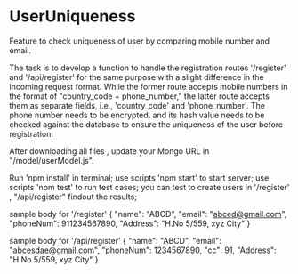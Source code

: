 # UserUniqueness
Feature to check uniqueness of user by comparing mobile number and email.

The task is to develop a function to handle the registration routes '/register' and '/api/register' for the same purpose with a slight difference in the incoming request format. While the former route accepts mobile numbers in the format of "country_code + phone_number," the latter route accepts them as separate fields, i.e., 'country_code' and 'phone_number'. The phone number needs to be encrypted, and its hash value needs to be checked against the database to ensure the uniqueness of the user before registration.

After downloading all files , update your Mongo URL in "/model/userModel.js".

Run 'npm install' in terminal;
use scripts 'npm start' to start server;
use scripts 'npm test' to run test cases;
you can test to create users in '/register' , "/api/register" findout the results;

sample body for '/register'
{
  "name": "ABCD",
  "email": "abced@gmail.com",
  "phoneNum": 911234567890,
  "Address": "H.No 5/559, xyz City"
}

sample body for '/api/register'
{
  "name": "ABCD",
  "email": "abcesdae@gmail.com",
  "phoneNum": 1234567890,
  "cc": 91,
  "Address": "H.No 5/559, xyz City"
}


